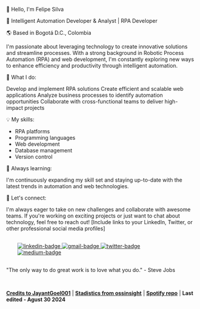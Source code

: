 👋 Hello, I'm Felipe Silva

💼 Intelligent Automation Developer & Analyst | RPA Developer

🌎 Based in Bogotá D.C., Colombia

I'm passionate about leveraging technology to create innovative solutions and streamline processes. With a strong background in Robotic Process Automation (RPA) and web development, I'm constantly exploring new ways to enhance efficiency and productivity through intelligent automation.

🚀 What I do:

Develop and implement RPA solutions
Create efficient and scalable web applications
Analyze business processes to identify automation opportunities
Collaborate with cross-functional teams to deliver high-impact projects

💡 My skills:

- RPA platforms
- Programming languages
- Web development
- Database management
- Version control

🌱 Always learning:

I'm continuously expanding my skill set and staying up-to-date with the latest trends in automation and web technologies.

🤝 Let's connect:

I'm always eager to take on new challenges and collaborate with awesome teams. If you're working on exciting projects or just want to chat about technology, feel free to reach out!
[Include links to your LinkedIn, Twitter, or other professional social media profiles]

<div id="badges" align="start" style="margin:30px">
  <a href="https://www.linkedin.com/in/and3sil4/">
    <img src="https://img.shields.io/twitter/url?label=linkedin&logo=linkedin&logoColor=white&style=for-the-badge&url=https%3A%2F%2Fmail.google.com" alt="linkedin-badge">
  </a>
  <a href="mailto:and3felipe@gmail.com">
    <img src="https://img.shields.io/twitter/url?label=gmail&logo=gmail&logoColor=white&style=for-the-badge&url=https%3A%2F%2Fmail.google.com" alt="gmail-badge">
  </a>
  <a href="https://twitter.com/AFelipe_Silva3">
    <img src="https://img.shields.io/twitter/url?label=twitter&logo=twitter&logoColor=white&style=for-the-badge&url=https%3A%2F%2Fmail.google.com" alt="twitter-badge">
  </a>
  <a href="https://medium.com/@and3felipe">
    <img src="https://img.shields.io/twitter/url?label=medium&logo=medium&logoColor=white&style=for-the-badge&url=https%3A%2F%2Fmail.google.com" alt="medium-badge">
  </a>
</div>

"The only way to do great work is to love what you do." - Steve Jobs

<br/>

<div align="start">
  
  **[Credits to JayantGoel001](https://github.com/JayantGoel001)** | **[Stadistics from ossinsight](https://next.ossinsight.io/widgets)** | **[Spotify repo](https://github.com/kittinan/spotify-github-profile)**  |  **Last edited - Agust 30 2024** 
  
</div>

